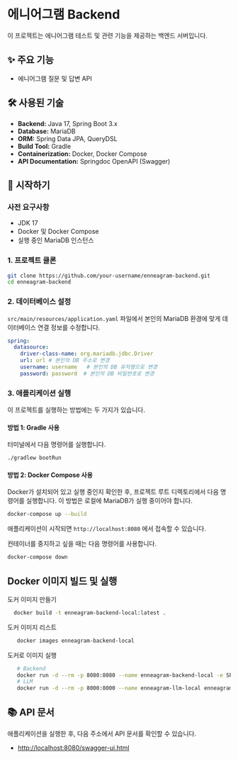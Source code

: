 # 에니어그램 Backend

이 프로젝트는 에니어그램 테스트 및 관련 기능을 제공하는 백엔드 서버입니다.

## ✨ 주요 기능

- 에니어그램 질문 및 답변 API

## 🛠️ 사용된 기술

- **Backend:** Java 17, Spring Boot 3.x
- **Database:** MariaDB
- **ORM:** Spring Data JPA, QueryDSL
- **Build Tool:** Gradle
- **Containerization:** Docker, Docker Compose
- **API Documentation:** Springdoc OpenAPI (Swagger)

## 🚀 시작하기

### 사전 요구사항

- JDK 17
- Docker 및 Docker Compose
- 실행 중인 MariaDB 인스턴스

### 1. 프로젝트 클론

```bash
git clone https://github.com/your-username/enneagram-backend.git
cd enneagram-backend
```

### 2. 데이터베이스 설정

`src/main/resources/application.yaml` 파일에서 본인의 MariaDB 환경에 맞게 데이터베이스 연결 정보를 수정합니다.

```yaml
spring:
  datasource:
    driver-class-name: org.mariadb.jdbc.Driver
    url: url # 본인의 DB 주소로 변경
    username: username   # 본인의 DB 유저명으로 변경
    password: password  # 본인의 DB 비밀번호로 변경
```

### 3. 애플리케이션 실행

이 프로젝트를 실행하는 방법에는 두 가지가 있습니다.

#### 방법 1: Gradle 사용

터미널에서 다음 명령어를 실행합니다.

```bash
./gradlew bootRun
```

#### 방법 2: Docker Compose 사용

Docker가 설치되어 있고 실행 중인지 확인한 후, 프로젝트 루트 디렉토리에서 다음 명령어를 실행합니다. 이 방법은 로컬에 MariaDB가 실행 중이어야 합니다.

```bash
docker-compose up --build
```

애플리케이션이 시작되면 `http://localhost:8080` 에서 접속할 수 있습니다.

컨테이너를 중지하고 싶을 때는 다음 명령어를 사용합니다.

```bash
docker-compose down
```

## Docker 이미지 빌드 및 실행
도커 이미지 만들기
```bash
  docker build -t enneagram-backend-local:latest .
 ```
도커 이미지 리스트
```bash
   docker images enneagram-backend-local
 ```
도커로 이미지 실행
```bash
   # Backend
   docker run -d --rm -p 8080:8080 --name enneagram-backend-local -e SPRING_PROFILES_ACTIVE=docker enneagram-backend-local:latest
   # LLM
   docker run -d --rm -p 8000:8000 --name enneagram-llm-local enneagram-llm-local:latest
 ```

## 📚 API 문서

애플리케이션을 실행한 후, 다음 주소에서 API 문서를 확인할 수 있습니다.

- [http://localhost:8080/swagger-ui.html](http://localhost:8080/swagger-ui.html)


